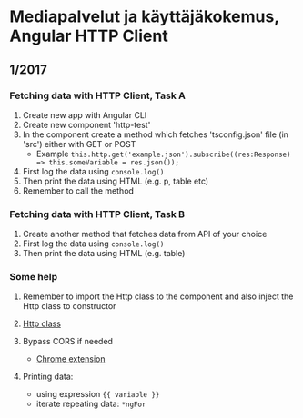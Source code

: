 # Mediapalvelut ja käyttäjäkokemus, Angular HTTP Client


## 1/2017

### Fetching data with HTTP Client, Task A

1. Create new app with Angular CLI
2. Create new component 'http-test'
3. In the component create a method which fetches 'tsconfig.json' file (in 'src') either with GET or POST
    * Example ```this.http.get('example.json').subscribe((res:Response) => this.someVariable = res.json());```
4. First log the data using ```console.log()```
5. Then print the data using HTML (e.g. p, table etc)
6. Remember to call the method

### Fetching data with HTTP Client, Task B

1. Create another method that fetches data from API of your choice
2. First log the data using ```console.log()```
3. Then print the data using HTML (e.g. table)

### Some help
1. Remember to import the Http class to the component and also inject the Http class to constructor
2. [Http class](https://angular.io/docs/ts/latest/api/http/index/Http-class.html)
3. Bypass CORS if needed
    - [Chrome extension](https://chrome.google.com/webstore/detail/allow-control-allow-origi/nlfbmbojpeacfghkpbjhddihlkkiljbi)
    
    
4. Printing data:
    - using expression ```{{ variable }}```
    - iterate repeating data: ```*ngFor```